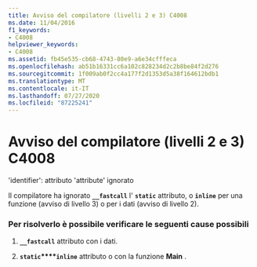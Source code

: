 ```yaml
---
title: Avviso del compilatore (livelli 2 e 3) C4008
ms.date: 11/04/2016
f1_keywords:
- C4008
helpviewer_keywords:
- C4008
ms.assetid: fb45e535-cb68-4743-80e9-a6e34cfffeca
ms.openlocfilehash: ab51b16331cc6a102c828234d2c2b8be84f2d276
ms.sourcegitcommit: 1f009ab0f2cc4a177f2d1353d5a38f164612bdb1
ms.translationtype: MT
ms.contentlocale: it-IT
ms.lasthandoff: 07/27/2020
ms.locfileid: "87225241"
---
```

# <a name="compiler-warning-levels-2-and-3-c4008"></a>Avviso del compilatore (livelli 2 e 3) C4008

'identifier': attributo 'attribute' ignorato

Il compilatore ha ignorato **`__fastcall`** l' **`static`** attributo, o **`inline`** per una funzione (avviso di livello 3) o per i dati (avviso di livello 2).

### <a name="to-fix-by-checking-the-following-possible-causes"></a>Per risolverlo è possibile verificare le seguenti cause possibili

1. **`__fastcall`** attributo con i dati.

1. **`static`****`inline`** attributo o con la funzione **Main** .
